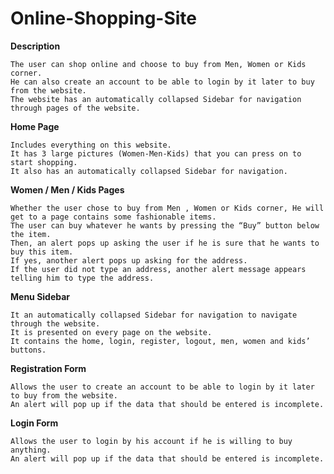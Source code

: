 # Online-Shopping-Site
**Description**

    The user can shop online and choose to buy from Men, Women or Kids corner. 
    He can also create an account to be able to login by it later to buy from the website. 
    The website has an automatically collapsed Sidebar for navigation through pages of the website.


**Home Page**

    Includes everything on this website. 
    It has 3 large pictures (Women-Men-Kids) that you can press on to start shopping.
    It also has an automatically collapsed Sidebar for navigation.


**Women / Men / Kids Pages**

    Whether the user chose to buy from Men , Women or Kids corner, He will get to a page contains some fashionable items.
    The user can buy whatever he wants by pressing the “Buy” button below the item.
    Then, an alert pops up asking the user if he is sure that he wants to buy this item. 
    If yes, another alert pops up asking for the address. 
    If the user did not type an address, another alert message appears telling him to type the address.


**Menu Sidebar**

    It an automatically collapsed Sidebar for navigation to navigate through the website. 
    It is presented on every page on the website.
    It contains the home, login, register, logout, men, women and kids’ buttons.


**Registration Form**

    Allows the user to create an account to be able to login by it later to buy from the website.
    An alert will pop up if the data that should be entered is incomplete.


**Login Form** 

    Allows the user to login by his account if he is willing to buy anything. 
    An alert will pop up if the data that should be entered is incomplete.
